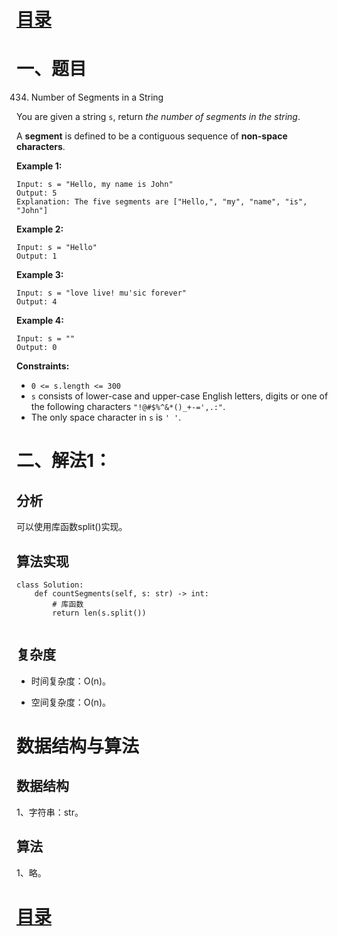 # [目录](../README.md) 

# 一、题目

434. Number of Segments in a String

You are given a string `s`, return *the number of segments in the string*. 

A **segment** is defined to be a contiguous sequence of **non-space characters**.

**Example 1:**

```
Input: s = "Hello, my name is John"
Output: 5
Explanation: The five segments are ["Hello,", "my", "name", "is", "John"]
```

**Example 2:**

```
Input: s = "Hello"
Output: 1
```

**Example 3:**

```
Input: s = "love live! mu'sic forever"
Output: 4
```

**Example 4:**

```
Input: s = ""
Output: 0 
```

**Constraints:**

- `0 <= s.length <= 300`
- `s` consists of lower-case and upper-case English letters, digits or one of the following characters `"!@#$%^&*()_+-=',.:"`.
- The only space character in `s` is `' '`.

# 二、解法1：

## 分析

可以使用库函数split()实现。

## 算法实现

```
class Solution:
    def countSegments(self, s: str) -> int:
        # 库函数
        return len(s.split())
        
```

## 复杂度

- 时间复杂度：O(n)​。

- 空间复杂度：O(n)。

# 数据结构与算法

## 数据结构

1、字符串：str。

## 算法

1、略。

# [目录](../README.md) 



   




